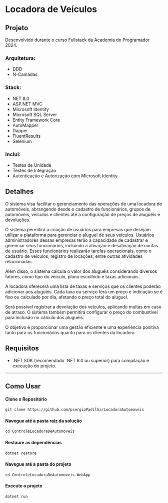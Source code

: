 # Locadora de Veículos

## Projeto
Desenvolvido durante o curso Fullstack da [Academia do Programador](https://www.academiadoprogramador.net/) 2024.
### Arquitetura:
- DDD
- N-Camadas
### Stack:
- NET 8.0
- ASP.NET MVC
- Microsoft Identity
- Microsoft SQL Server
- Entity Framework Core
- AutoMapper
- Dapper
- FluentResults
- Selenium
### Inclui:
- Testes de Unidade
- Testes de Integração
- Autenticação e Autorização com Microsoft Identity
## Detalhes
O sistema visa facilitar o gerenciamento das operações de uma locadora de automóveis, abrangendo desde o cadastro de funcionários, grupos de automóveis, veículos e clientes até a configuração de preços de aluguéis e devoluções.

O sistema permitirá a criação de usuários para empresas que desejam utilizar a plataforma para gerenciar o aluguel de seus veículos. Usuários administradores dessas empresas terão a capacidade de cadastrar e gerenciar seus funcionários, incluindo a ativação e desativação de contas de usuário. Esses funcionários realizarão tarefas operacionais, como o cadastro de veículos, registro de locações, entre outras atividades relacionadas.

Além disso, o sistema calcula o valor dos aluguéis considerando diversos fatores, como tipo do veículo, plano escolhido e taxas adicionais.

A locadora oferecerá uma lista de taxas e serviços que os clientes poderão adicionar aos aluguéis. Cada taxa ou serviço terá um preço e indicação se é fixo ou calculado por dia, afetando o preço total do aluguel.

Será possível registrar a devolução dos veículos, aplicando multas em caso de atraso. O sistema também permitirá configurar o preço do combustível para inclusão no cálculo dos aluguéis.

O objetivo é proporcionar uma gestão eficiente e uma experiência positiva tanto para os funcionários quanto para os clientes da locadora.

## Requisitos

- .NET SDK (recomendado .NET 8.0 ou superior) para compilação e execução do projeto.

---

## Como Usar

#### Clone o Repositório
```
git clone https://github.com/psergioPadilha/LocadoraAutomoveis
```

#### Navegue até a pasta raiz da solução
```
cd ControleLocadoraDeAutomoveis
```

#### Restaure as dependências
```
dotnet restore
```

#### Navegue até a pasta do projeto
```
cd ControleLocadoraDeAutomoveis.WebApp
```

#### Execute o projeto
```
dotnet run
```
